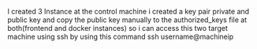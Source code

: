 I created 3 Instance at the control machine i created a key pair private and public key and copy the public key manually to the authorized_keys file at both(frontend and docker instances) 
so i can access this two target machine using ssh by using this command ssh username@machineip
 

